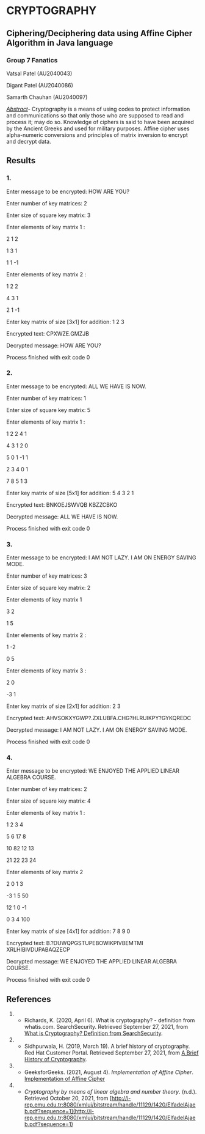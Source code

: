 # **CRYPTOGRAPHY**

## Ciphering/Deciphering data using Affine Cipher Algorithm in Java language

### Group 7 Fanatics

Vatsal Patel (AU2040043)

Digant Patel (AU2040086)

Samarth Chauhan (AU2040097)

_<span style="text-decoration:underline;">Abstract</span>-_ Cryptography is a means of using codes to protect information and communications so that only those who are supposed to read and process it; may do so. Knowledge of ciphers is said to have been acquired by the Ancient Greeks and used for military purposes. Affine cipher uses alpha-numeric conversions and principles of matrix inversion to encrypt and decrypt data.

## Results

### 1.

Enter message to be encrypted: HOW ARE YOU?

Enter number of key matrices: 2

Enter size of square key matrix: 3

Enter elements of key matrix 1 :

2 1 2

1 3 1

1 1 -1

Enter elements of key matrix 2 :

1 2 2

4 3 1

2 1 -1

Enter key matrix of size [3x1] for addition: 1 2 3

Encrypted text: CPXWZE.GMZJB

Decrypted message: HOW ARE YOU?

Process finished with exit code 0

### 2.

Enter message to be encrypted: ALL WE HAVE IS NOW.

Enter number of key matrices: 1

Enter size of square key matrix: 5

Enter elements of key matrix 1 :

1 2 2 4 1

4 3 1 2 0

5 0 1 -1 1

2 3 4 0 1

7 8 5 1 3

Enter key matrix of size [5x1] for addition: 5 4 3 2 1

Encrypted text: BNKOEJSWVQB KBZZCBKO

Decrypted message: ALL WE HAVE IS NOW.

Process finished with exit code 0

### 3.

Enter message to be encrypted: I AM NOT LAZY. I AM ON ENERGY SAVING MODE.

Enter number of key matrices: 3

Enter size of square key matrix: 2

Enter elements of key matrix 1

3 2

1 5

Enter elements of key matrix 2 :

1 -2

0 5

Enter elements of key matrix 3 :

2 0

-3 1

Enter key matrix of size [2x1] for addition: 2 3

Encrypted text: AHVSOKXYGWP?.ZXLUBFA.CHG?HLRUIKPY?GYKQREDC

Decrypted message: I AM NOT LAZY. I AM ON ENERGY SAVING MODE.

Process finished with exit code 0

### 4.

Enter message to be encrypted: WE ENJOYED THE APPLIED LINEAR ALGEBRA COURSE.

Enter number of key matrices: 2

Enter size of square key matrix: 4

Enter elements of key matrix 1 :

1 2 3 4

5 6 17 8

10 82 12 13

21 22 23 24

Enter elements of key matrix 2

2 0 1 3

-3 1 5 50

12 1 0 -1

0 3 4 100

Enter key matrix of size [4x1] for addition: 7 8 9 0

Encrypted text: B.?DUWQPGSTUPEBOWIKPIVBEMTMI XRLHIBIVDUPABAQZECP

Decrypted message: WE ENJOYED THE APPLIED LINEAR ALGEBRA COURSE.

Process finished with exit code 0

## References



1. * Richards, K. (2020, April 6). What is cryptography? - definition from whatis.com.      SearchSecurity. Retrieved September 27, 2021, from [What is Cryptography? Definition from  SearchSecurity](https://searchsecurity.techtarget.com/definition/cryptography#:~:text=Cryptography%20is%20a%20method%20of,%22%20stands%20for%20%22writing.%22). 
2. * Sidhpurwala, H. (2019, March 19). A brief history of cryptography. Red Hat Customer Portal. Retrieved September 27, 2021, from [A Brief History of Cryptography](https://access.redhat.com/blogs/766093/posts/1976023).
3. * GeeksforGeeks. (2021, August 4). _Implementation of Affine Cipher_. [Implementation of Affine Cipher](https://www.geeksforgeeks.org/implementation-affine-cipher/)
4. * _Cryptography by means of linear algebra and number theory_. (n.d.). Retrieved October 20, 2021, from [http://i-rep.emu.edu.tr:8080/xmlui/bitstream/handle/11129/1420/ElfadelAjaeb.pdf?sequence=1](http://i-rep.emu.edu.tr:8080/xmlui/bitstream/handle/11129/1420/ElfadelAjaeb.pdf?sequence=1)


